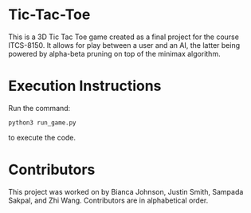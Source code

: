 # Tic-Tac-Toe

This is a 3D Tic Tac Toe game created as a final project for the course ITCS-8150. It allows for play between a user and an AI, the latter being powered by alpha-beta pruning on top of the minimax algorithm.

# Execution Instructions

Run the command:
```
python3 run_game.py
```
to execute the code.

# Contributors

This project was worked on by Bianca Johnson, Justin Smith, Sampada Sakpal, and Zhi Wang. Contributors are in alphabetical order.
